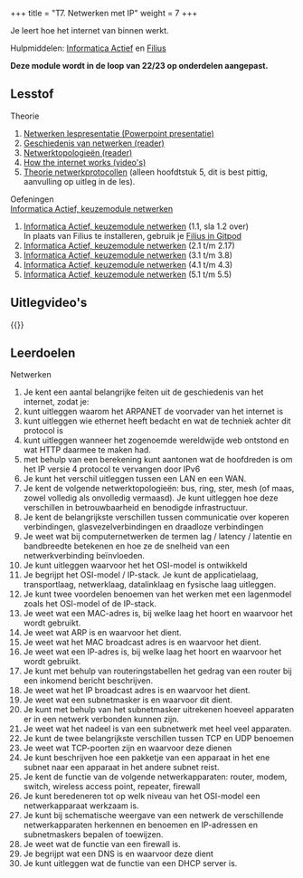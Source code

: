 +++
title = "T7. Netwerken met IP"
weight = 7
+++

Je leert hoe het internet van binnen werkt.
<!--more-->
Hulpmiddelen: [Informatica Actief](/tools/ia/) en [Filius](/tools/filius/)

**Deze module wordt in de loop van 22/23 op onderdelen aangepast.**

## Lesstof
Theorie
1. [Netwerken lespresentatie (Powerpoint presentatie)](../netwerken_lespresentatie.pptx)
2. [Geschiedenis van netwerken (reader)](../netwerken_geschiedenis.pdf)
2. [Netwerktopologieën (reader)](../netwerken_topologieen.pdf)
4. [How the internet works (video's)](https://www.youtube.com/playlist?list=PLzdnOPI1iJNfMRZm5DDxco3UdsFegvuB7)
5. [Theorie netwerkprotocollen](https://w3.cs.jmu.edu/kirkpams/OpenCSF/Books/csf/html/index.html) (alleen hoofdtstuk 5, dit is best pittig, aanvulling op uitleg in de les).

Oefeningen <br>
[Informatica Actief, keuzemodule netwerken](https://moodle.informatica-actief.nl/course/view.php?id=917) 
1. [Informatica Actief, keuzemodule netwerken](https://moodle.informatica-actief.nl/course/view.php?id=917#section-4) (1.1, sla 1.2 over) <br>
In plaats van Filius te installeren, gebruik je [Filius in Gitpod](https://github.com/emmauscollege/filius)
2. [Informatica Actief, keuzemodule netwerken](https://moodle.informatica-actief.nl/course/view.php?id=917#section-5) (2.1 t/m 2.17)
3. [Informatica Actief, keuzemodule netwerken](https://moodle.informatica-actief.nl/course/view.php?id=917#section-6) (3.1 t/m 3.8)
4. [Informatica Actief, keuzemodule netwerken](https://moodle.informatica-actief.nl/course/view.php?id=917#section-7) (4.1 t/m 4.3)
5. [Informatica Actief, keuzemodule netwerken](https://moodle.informatica-actief.nl/course/view.php?id=917#section-8) (5.1 t/m 5.5)

## Uitlegvideo's
{{<youtube id="https://www.youtube.com/playlist?list=PLpTljPS--R5DtkHtxFNv-677dGsejyI1K">}}

## Leerdoelen
Netwerken
1. Je kent een aantal belangrijke feiten uit de geschiedenis van het internet, zodat je:
1. kunt uitleggen waarom het ARPANET de voorvader van het internet is
1. kunt uitleggen wie ethernet heeft bedacht en wat de techniek achter dit protocol is
1. kunt uitleggen wanneer het zogenoemde wereldwijde web ontstond en wat HTTP daarmee te maken had.
1. met behulp van een berekening kunt aantonen wat de hoofdreden is om het IP versie 4 protocol te vervangen door IPv6
1. Je kunt het verschil uitleggen tussen een LAN en een WAN.
1. Je kent de volgende netwerktopologieën: bus, ring, ster, mesh (of maas, zowel volledig als onvolledig vermaasd). Je kunt uitleggen hoe deze verschillen in betrouwbaarheid en benodigde infrastructuur.
1. Je kent de belangrijkste verschillen tussen communicatie over koperen verbindingen, glasvezelverbindingen en draadloze verbindingen
1. Je weet wat bij computernetwerken de termen lag / latency / latentie en bandbreedte betekenen en hoe ze de snelheid van een netwerkverbinding beïnvloeden.
1. Je kunt uitleggen waarvoor het het OSI-model is ontwikkeld
1. Je begrijpt het OSI-model / IP-stack. Je kunt de applicatielaag, transportlaag, netwerklaag, datalinklaag en fysische laag uitleggen.
1. Je kunt twee voordelen benoemen van het werken met een lagenmodel zoals het OSI-model of de IP-stack.
1. Je weet wat een MAC-adres is, bij welke laag het hoort en waarvoor het wordt gebruikt.
1. Je weet wat ARP is en waarvoor het dient.
1. Je weet wat het MAC broadcast adres is en waarvoor het dient.
1. Je weet wat een IP-adres is, bij welke laag het hoort en waarvoor het wordt gebruikt.
1. Je kunt met behulp van routeringstabellen het gedrag van een router bij een inkomend bericht beschrijven.
1. Je weet wat het IP broadcast adres is en waarvoor het dient.
1. Je weet wat een subnetmasker is en waarvoor dit dient.
1. Je kunt met behulp van het subnetmasker uitrekenen hoeveel apparaten er in een netwerk verbonden kunnen zijn.
1. Je weet wat het nadeel is van een subnetwerk met heel veel apparaten.
1. Je kunt de twee belangrijkste verschillen tussen TCP en UDP benoemen
1. Je weet wat TCP-poorten zijn en waarvoor deze dienen
1. Je kunt beschrijven hoe een pakketje van een apparaat in het ene subnet naar een apparaat in het andere subnet reist.
1. Je kent de functie van de volgende netwerkapparaten: router, modem, switch, wireless access point, repeater, firewall
1. Je kunt beredeneren tot op welk niveau van het OSI-model een netwerkapparaat werkzaam is.
1. Je kunt bij schematische weergave van een netwerk de verschillende netwerkapparaten herkennen en benoemen en IP-adressen en subnetmaskers bepalen of toewijzen.
1. Je weet wat de functie van een firewall is.
1. Je begrijpt wat een DNS is en waarvoor deze dient
1. Je kunt uitleggen wat de functie van een DHCP server is.


